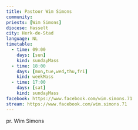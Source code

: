 ```yaml
---
title: Pastoor Wim Simons
community: 
priests: [Wim Simons]
diocese: Hasselt
city: Herk-de-Stad
language: NL
timetable:
  - time: 09:00
    days: [sun]
    kind: sundayMass
  - time: 18:00
    days: [mon,tue,wed,thu,fri]
    kind: weekMass
  - time: 17:00
    days: [sat]
    kind: sundayMass
facebook: https://www.facebook.com/wim.simons.71 
stream: https://www.facebook.com/wim.simons.71
---
```

pr. Wim Simons
